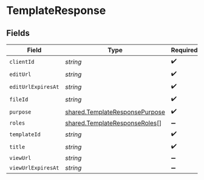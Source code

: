 # TemplateResponse


## Fields

| Field                                                                                   | Type                                                                                    | Required                                                                                | Description                                                                             |
| --------------------------------------------------------------------------------------- | --------------------------------------------------------------------------------------- | --------------------------------------------------------------------------------------- | --------------------------------------------------------------------------------------- |
| `clientId`                                                                              | *string*                                                                                | :heavy_check_mark:                                                                      | N/A                                                                                     |
| `editUrl`                                                                               | *string*                                                                                | :heavy_check_mark:                                                                      | N/A                                                                                     |
| `editUrlExpiresAt`                                                                      | *string*                                                                                | :heavy_check_mark:                                                                      | N/A                                                                                     |
| `fileId`                                                                                | *string*                                                                                | :heavy_check_mark:                                                                      | N/A                                                                                     |
| `purpose`                                                                               | [shared.TemplateResponsePurpose](../../../sdk/models/shared/templateresponsepurpose.md) | :heavy_check_mark:                                                                      | N/A                                                                                     |
| `roles`                                                                                 | [shared.TemplateResponseRoles](../../../sdk/models/shared/templateresponseroles.md)[]   | :heavy_minus_sign:                                                                      | N/A                                                                                     |
| `templateId`                                                                            | *string*                                                                                | :heavy_check_mark:                                                                      | N/A                                                                                     |
| `title`                                                                                 | *string*                                                                                | :heavy_check_mark:                                                                      | N/A                                                                                     |
| `viewUrl`                                                                               | *string*                                                                                | :heavy_minus_sign:                                                                      | N/A                                                                                     |
| `viewUrlExpiresAt`                                                                      | *string*                                                                                | :heavy_minus_sign:                                                                      | N/A                                                                                     |